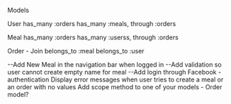 Models

User
has_many :orders
has_many :meals, through :orders

Meal
has_many :orders
has_many :userss, through :orders

Order - Join
belongs_to :meal
belongs_to :user



--Add New Meal in the navigation bar when logged in
--Add validation so user cannot create empty name for meal 
--Add login through Facebook -authentication
Display error messages when user tries to create a meal or an order with no values
Add scope method to one of your models - Order model?